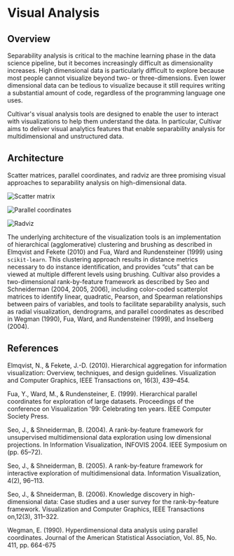 # Visual Analysis

## Overview     

Separability analysis is critical to the machine learning phase in the data science pipeline, but it becomes increasingly difficult as dimensionality increases. High dimensional data is particularly difficult to explore because most people cannot visualize beyond two- or three-dimensions. Even lower dimensional data can be tedious to visualize because it still requires writing a substantial amount of code, regardless of the programming language one uses.

Cultivar's visual analysis tools are designed to enable the user to interact with visualizations to help them understand the data. In particular, Cultivar aims to deliver visual analytics features that enable separability analysis for multidimensional and unstructured data.

## Architecture    

Scatter matrices, parallel coordinates, and radviz are three promising visual approaches to separability analysis on high-dimensional data.

![Scatter matrix](images/scatter_matrix.png)

![Parallel coordinates](images/parallel_coords.png)

![Radviz](images/radviz.png)

The underlying architecture of the visualization tools is an implementation of hierarchical (agglomerative) clustering and brushing as described in Elmqvist and Fekete (2010) and Fua, Ward and Rundensteiner (1999) using `scikit-learn`. This clustering approach results in distance metrics necessary to do instance identification, and provides “cuts” that can be viewed at multiple different levels using brushing. Cultivar also provides a two-dimensional rank-by-feature framework as described by Seo and Schneiderman (2004, 2005, 2006), including color-coded scatterplot matrices to identify linear, quadratic, Pearson, and Spearman relationships between pairs of variables, and tools to facilitate separability analysis, such as radial visualization, dendrograms, and parallel coordinates as described in Wegman (1990), Fua, Ward, and Rundensteiner (1999), and Inselberg (2004).

## References    

Elmqvist, N., & Fekete, J.-D. (2010). Hierarchical aggregation for information visualization: Overview, techniques, and design guidelines. Visualization and Computer Graphics, IEEE Transactions on, 16(3), 439–454.

Fua, Y., Ward, M., & Rundensteiner, E. (1999). Hierarchical parallel coordinates for exploration of large datasets. Proceedings of the conference on Visualization '99: Celebrating ten years. IEEE Computer Society Press.

Seo, J., & Shneiderman, B. (2004). A rank-by-feature framework for unsupervised multidimensional data exploration using low dimensional projections. In Information Visualization, INFOVIS 2004. IEEE Symposium on (pp. 65–72).

Seo, J., & Shneiderman, B. (2005). A rank-by-feature framework for interactive exploration of multidimensional data. Information Visualization, 4(2), 96–113.

Seo, J., & Shneiderman, B. (2006). Knowledge discovery in high-dimensional data: Case studies and a user survey for the rank-by-feature framework. Visualization and Computer Graphics, IEEE Transactions on,12(3), 311–322.

Wegman, E. (1990). Hyperdimensional data analysis using parallel coordinates. Journal of the American Statistical Association, Vol. 85, No. 411, pp. 664-675
